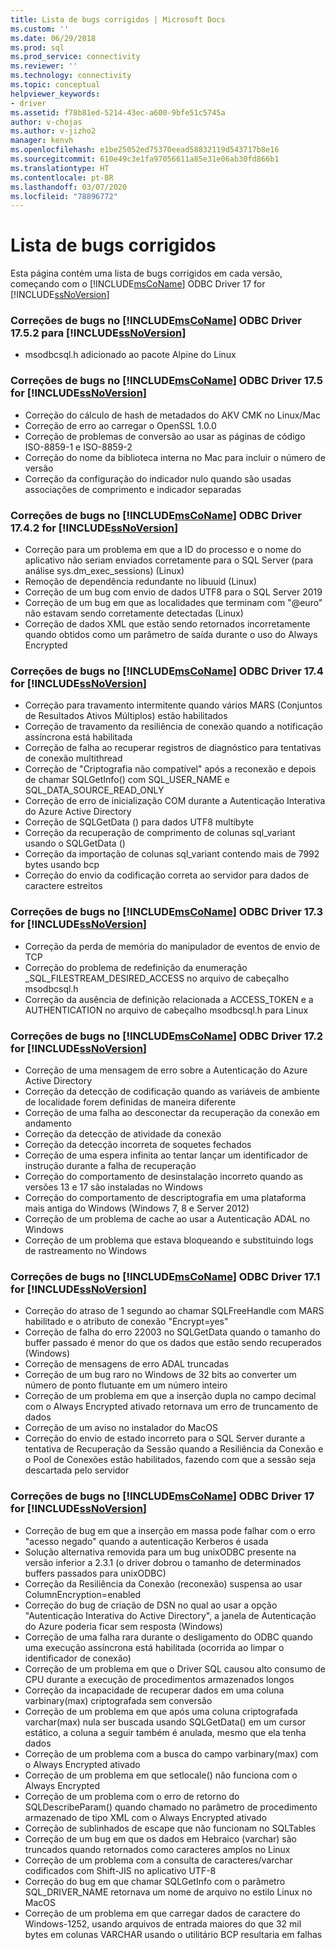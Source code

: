 ```yaml
---
title: Lista de bugs corrigidos | Microsoft Docs
ms.custom: ''
ms.date: 06/29/2018
ms.prod: sql
ms.prod_service: connectivity
ms.reviewer: ''
ms.technology: connectivity
ms.topic: conceptual
helpviewer_keywords:
- driver
ms.assetid: f78b81ed-5214-43ec-a600-9bfe51c5745a
author: v-chojas
ms.author: v-jizho2
manager: kenvh
ms.openlocfilehash: e1be25052ed75370eead58832119d543717b8e16
ms.sourcegitcommit: 610e49c3e1fa97056611a85e31e06ab30fd866b1
ms.translationtype: HT
ms.contentlocale: pt-BR
ms.lasthandoff: 03/07/2020
ms.locfileid: "78896772"
---
```

# <a name="list-of-bugs-fixed"></a>Lista de bugs corrigidos

Esta página contém uma lista de bugs corrigidos em cada versão, começando com o [!INCLUDE[msCoName](../../includes/msconame_md.md)] ODBC Driver 17 for [!INCLUDE[ssNoVersion](../../includes/ssnoversion-md.md)]

### <a name="bug-fixes-in-the-msconame-odbc-driver-1752-for-ssnoversion"></a>Correções de bugs no [!INCLUDE[msCoName](../../includes/msconame_md.md)] ODBC Driver 17.5.2 para [!INCLUDE[ssNoVersion](../../includes/ssnoversion-md.md)]

- msodbcsql.h adicionado ao pacote Alpine do Linux

### <a name="bug-fixes-in-the-msconame-odbc-driver-175-for-ssnoversion"></a>Correções de bugs no [!INCLUDE[msCoName](../../includes/msconame_md.md)] ODBC Driver 17.5 for [!INCLUDE[ssNoVersion](../../includes/ssnoversion-md.md)]

- Correção do cálculo de hash de metadados do AKV CMK no Linux/Mac
- Correção de erro ao carregar o OpenSSL 1.0.0
- Correção de problemas de conversão ao usar as páginas de código ISO-8859-1 e ISO-8859-2
- Correção do nome da biblioteca interna no Mac para incluir o número de versão
- Correção da configuração do indicador nulo quando são usadas associações de comprimento e indicador separadas

### <a name="bug-fixes-in-the-msconame-odbc-driver-1742-for-ssnoversion"></a>Correções de bugs no [!INCLUDE[msCoName](../../includes/msconame_md.md)] ODBC Driver 17.4.2 for [!INCLUDE[ssNoVersion](../../includes/ssnoversion-md.md)]

 - Correção para um problema em que a ID do processo e o nome do aplicativo não seriam enviados corretamente para o SQL Server (para análise sys.dm_exec_sessions) (Linux)
 - Remoção de dependência redundante no libuuid (Linux)
 - Correção de um bug com envio de dados UTF8 para o SQL Server 2019
 - Correção de um bug em que as localidades que terminam com "@euro" não estavam sendo corretamente detectadas (Linux)
 - Correção de dados XML que estão sendo retornados incorretamente quando obtidos como um parâmetro de saída durante o uso do Always Encrypted

### <a name="bug-fixes-in-the-msconame-odbc-driver-174-for-ssnoversion"></a>Correções de bugs no [!INCLUDE[msCoName](../../includes/msconame_md.md)] ODBC Driver 17.4 for [!INCLUDE[ssNoVersion](../../includes/ssnoversion-md.md)]

- Correção para travamento intermitente quando vários MARS (Conjuntos de Resultados Ativos Múltiplos) estão habilitados
- Correção de travamento da resiliência de conexão quando a notificação assíncrona está habilitada
- Correção de falha ao recuperar registros de diagnóstico para tentativas de conexão multithread
- Correção de "Criptografia não compatível" após a reconexão e depois de chamar SQLGetInfo() com SQL_USER_NAME e SQL_DATA_SOURCE_READ_ONLY
- Correção de erro de inicialização COM durante a Autenticação Interativa do Azure Active Directory
- Correção de SQLGetData () para dados UTF8 multibyte
- Correção da recuperação de comprimento de colunas sql_variant usando o SQLGetData ()
- Correção da importação de colunas sql_variant contendo mais de 7992 bytes usando bcp
- Correção do envio da codificação correta ao servidor para dados de caractere estreitos

### <a name="bug-fixes-in-the-msconame-odbc-driver-173-for-ssnoversion"></a>Correções de bugs no [!INCLUDE[msCoName](../../includes/msconame_md.md)] ODBC Driver 17.3 for [!INCLUDE[ssNoVersion](../../includes/ssnoversion-md.md)]

- Correção da perda de memória do manipulador de eventos de envio de TCP
- Correção do problema de redefinição da enumeração _SQL_FILESTREAM_DESIRED_ACCESS no arquivo de cabeçalho msodbcsql.h
- Correção da ausência de definição relacionada a ACCESS_TOKEN e a AUTHENTICATION no arquivo de cabeçalho msodbcsql.h para Linux

### <a name="bug-fixes-in-the-msconame-odbc-driver-172-for-ssnoversion"></a>Correções de bugs no [!INCLUDE[msCoName](../../includes/msconame_md.md)] ODBC Driver 17.2 for [!INCLUDE[ssNoVersion](../../includes/ssnoversion-md.md)]

- Correção de uma mensagem de erro sobre a Autenticação do Azure Active Directory
- Correção da detecção de codificação quando as variáveis de ambiente de localidade forem definidas de maneira diferente
- Correção de uma falha ao desconectar da recuperação da conexão em andamento
- Correção da detecção de atividade da conexão
- Correção da detecção incorreta de soquetes fechados
- Correção de uma espera infinita ao tentar lançar um identificador de instrução durante a falha de recuperação
- Correção do comportamento de desinstalação incorreto quando as versões 13 e 17 são instaladas no Windows
- Correção do comportamento de descriptografia em uma plataforma mais antiga do Windows (Windows 7, 8 e Server 2012)
- Correção de um problema de cache ao usar a Autenticação ADAL no Windows
- Correção de um problema que estava bloqueando e substituindo logs de rastreamento no Windows

### <a name="bug-fixes-in-the-msconame-odbc-driver-171-for-ssnoversion"></a>Correções de bugs no [!INCLUDE[msCoName](../../includes/msconame_md.md)] ODBC Driver 17.1 for [!INCLUDE[ssNoVersion](../../includes/ssnoversion-md.md)]

- Correção do atraso de 1 segundo ao chamar SQLFreeHandle com MARS habilitado e o atributo de conexão "Encrypt=yes"
- Correção de falha do erro 22003 no SQLGetData quando o tamanho do buffer passado é menor do que os dados que estão sendo recuperados (Windows)
- Correção de mensagens de erro ADAL truncadas
- Correção de um bug raro no Windows de 32 bits ao converter um número de ponto flutuante em um número inteiro
- Correção de um problema em que a inserção dupla no campo decimal com o Always Encrypted ativado retornava um erro de truncamento de dados
- Correção de um aviso no instalador do MacOS
- Correção do envio de estado incorreto para o SQL Server durante a tentativa de Recuperação da Sessão quando a Resiliência da Conexão e o Pool de Conexões estão habilitados, fazendo com que a sessão seja descartada pelo servidor

### <a name="bug-fixes-in-the-msconame-odbc-driver-17-for-ssnoversion"></a>Correções de bugs no [!INCLUDE[msCoName](../../includes/msconame_md.md)] ODBC Driver 17 for [!INCLUDE[ssNoVersion](../../includes/ssnoversion-md.md)]

- Correção de bug em que a inserção em massa pode falhar com o erro "acesso negado" quando a autenticação Kerberos é usada
- Solução alternativa removida para um bug unixODBC presente na versão inferior a 2.3.1 (o driver dobrou o tamanho de determinados buffers passados para unixODBC)
- Correção da Resiliência da Conexão (reconexão) suspensa ao usar ColumnEncryption=enabled
- Correção do bug de criação de DSN no qual ao usar a opção "Autenticação Interativa do Active Directory", a janela de Autenticação do Azure poderia ficar sem resposta (Windows)
- Correção de uma falha rara durante o desligamento do ODBC quando uma execução assíncrona está habilitada (ocorrida ao limpar o identificador de conexão)
- Correção de um problema em que o Driver SQL causou alto consumo de CPU durante a execução de procedimentos armazenados longos
- Correção da incapacidade de recuperar dados em uma coluna varbinary(max) criptografada sem conversão
- Correção de um problema em que após uma coluna criptografada varchar(max) nula ser buscada usando SQLGetData() em um cursor estático, a coluna a seguir também é anulada, mesmo que ela tenha dados
- Correção de um problema com a busca do campo varbinary(max) com o Always Encrypted ativado
- Correção de um problema em que setlocale() não funciona com o Always Encrypted
- Correção de um problema com o erro de retorno do SQLDescribeParam() quando chamado no parâmetro de procedimento armazenado de tipo XML com o Always Encrypted ativado
- Correção de sublinhados de escape que não funcionam no SQLTables
- Correção de um bug em que os dados em Hebraico (varchar) são truncados quando retornados como caracteres amplos no Linux
- Correção de um problema com a consulta de caracteres/varchar codificados com Shift-JIS no aplicativo UTF-8
- Correção do bug em que chamar SQLGetInfo com o parâmetro SQL_DRIVER_NAME retornava um nome de arquivo no estilo Linux no MacOS
- Correção de um problema em que carregar dados de caractere do Windows-1252, usando arquivos de entrada maiores do que 32 mil bytes em colunas VARCHAR usando o utilitário BCP resultaria em falhas
